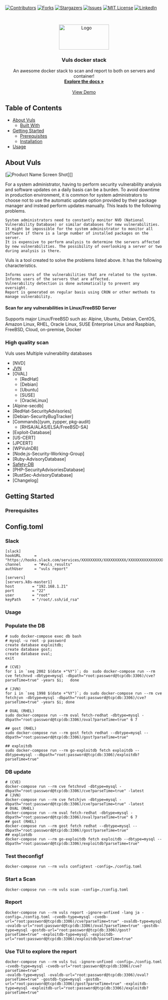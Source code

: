 [![Contributors][contributors-shield]][contributors-url]
[![Forks][forks-shield]][forks-url]
[![Stargazers][stars-shield]][stars-url]
[![Issues][issues-shield]][issues-url]
[![MIT License][license-shield]][license-url]
[![LinkedIn][linkedin-shield]][linkedin-url]



<!-- PROJECT LOGO -->
<br />
<p align="center">
  <a href="vuls.io">
    <img src="https://sys-guard.com/contents/wp-content/uploads/2017/09/Vuls_banner__2.png" alt="Logo" width="160" height="80">
  </a>

  <h3 align="center">Vuls docker stack</h3>

  <p align="center">
    An awesome docker stack to scan and report to both on servers and container!
    <br />
    <a href="https://vuls.io"><strong>Explore the docs »</strong></a>
    <br />
    <br />
    <a href="https://usiusi360.github.io/vulsrepo">View Demo</a>
  </p>
</p>



<!-- TABLE OF CONTENTS -->
## Table of Contents

* [About Vuls](#about-vuls)
  * [Built With](#built-with)
* [Getting Started](#getting-started)
  * [Prerequisites](#prerequisites)
  * [Installation](#installation)
* [Usage](#usage)



## About Vuls

[![Product Name Screen Shot][product-screenshot]][]

For a system administrator, having to perform security vulnerability analysis and software updates on a daily basis can be a burden. To avoid downtime in production environment, it is common for system administrators to choose not to use the automatic update option provided by their package manager and instead perform updates manually. This leads to the following problems.

    System administrators need to constantly monitor NVD (National Vulnerability Database) or similar databases for new vulnerabilities.
    It might be impossible for the system administrator to monitor all software if there is a large number of installed packages on the server.
    It is expensive to perform analysis to determine the servers affected by new vulnerabilities. The possibility of overlooking a server or two during analysis is there.

Vuls is a tool created to solve the problems listed above. It has the following characteristics.

    Informs users of the vulnerabilities that are related to the system.
    Informs users of the servers that are affected.
    Vulnerability detection is done automatically to prevent any oversight.
    Report is generated on regular basis using CRON or other methods to manage vulnerability.

#### Scan for any vulnerabilities in Linux/FreeBSD Server
Supports major Linux/FreeBSD such as:
Alpine, Ubuntu, Debian, CentOS, Amazon Linux, RHEL, Oracle Linux, SUSE Enterprise Linux and Raspbian, FreeBSD, Cloud, on-premise, Docker

### High quality scan

Vuls uses Multiple vulnerability databases

* [NVD]
* [JVN](Japanese)
* [OVAL]
    * [RedHat]
    * [Debian]
    * [Ubuntu]
    * [SUSE]
    * [OracleLinux]
* [Alpine-secdb]
* [RedHat-SecurityAdvisories]
* [Debian-SecurityBugTracker]
* [Commands](yum, zypper, pkg-audit)
    * [RHSA/ALAS/ELSA/FreeBSD-SA]
* [Exploit-Database]
* [US-CERT]
* [JPCERT]
* [WPVulnDB]
* [Node.js-Security-Working-Group]
* [Ruby-AdvisoryDatabase]
* [Safety-DB](Python)
* [PHP-SecurityAdvisoriesDatabase]
* [RustSec-AdvisoryDatabase]
* [Changelog]



<!-- GETTING STARTED -->
## Getting Started



### Prerequisites


## Config.toml

### Slack
```
[slack]
hookURL      = "https://hooks.slack.com/services/XXXXXXXXX/XXXXXXXXXX/XXXXXXXXXXXXXXXXXXX"
channel      = "#vuls_results"
authUser     = "vuls report"

[servers]
[servers.k8s-master1]
host        = "192.168.1.21"
port        = "22"
user        = "root"
keyPath     = "/root/.ssh/id_rsa"
```

### Usage

### Populate the DB

```
# sudo docker-compose exec db bash
# mysql -u root -p password
create database exploitdb;
create database gost;
create database oval;
exit
```

```
# (CVE)
for i in `seq 2002 $(date +"%Y")`; do  sudo docker-compose run --rm cve fetchnvd -dbtype=mysql -dbpath="root:password@tcp(db:3306)/cve?parseTime=true" -years $i;   done

# (JVN)
for i in `seq 1998 $(date +"%Y")`; do sudo docker-compose run --rm cve fetchjvn -dbtype=mysql -dbpath="root:password@tcp(db:3306)/cve?parseTime=true" -years $i; done

# OVAL (RHEL)
sudo docker-compose run --rm oval fetch-redhat -dbtype=mysql -dbpath="root:password@tcp(db:3306)/oval?parseTime=true" 6 7

## gost (RHEL)
sudo docker-compose run --rm gost fetch redhat --dbtype=mysql --dbpath="root:password@tcp(db:3306)/gost?parseTime=true"

## exploitdb
sudo docker-compose run --rm go-exploitdb fetch exploitdb --dbtype=mysql --dbpath="root:password@tcp(db:3306)/exploitdb?parseTime=true"
```

### DB update

```
# (CVE)
docker-compose run --rm cve fetchnvd -dbtype=mysql -dbpath="root:password@tcp(db:3306)/cve?parseTime=true" -latest
# (JVN)
docker-compose run --rm cve fetchjvn -dbtype=mysql -dbpath="root:password@tcp(db:3306)/cve?parseTime=true" -latest
# OVAL (RHEL)
docker-compose run --rm oval fetch-redhat -dbtype=mysql -dbpath="root:password@tcp(db:3306)/oval?parseTime=true" 6 7
## gost (RHEL)
docker-compose run --rm gost fetch redhat --dbtype=mysql --dbpath="root:password@tcp(db:3306)/gost?parseTime=true"
## expliotdb
docker-compose run --rm go-exploitdb fetch exploitdb --dbtype=mysql --dbpath="root:password@tcp(db:3306)/exploitdb?parseTime=true"
```

### Test theconfigf
```
docker-compose run --rm vuls configtest -config=./config.toml
```

### Start a Scan
```
docker-compose run --rm vuls scan -config=./config.toml
```

### Report 
```
docker-compose run --rm vuls report -ignore-unfixed -lang ja -config=./config.toml -cvedb-type=mysql -cvedb-url="root:password@tcp(db:3306)/cve?parseTime=true" -ovaldb-type=mysql -ovaldb-url="root:password@tcp(db:3306)/oval?parseTime=true" -gostdb-type=mysql -gostdb-url="root:password@tcp(db:3306)/gost?parseTime=true" -exploitdb-type=mysql -exploitdb-url="root:password@tcp(db:3306)/exploitdb?parseTime=true"
```

### Use TUI to explore the report
```
docker-compose run --rm vuls tui -ignore-unfixed -config=./config.toml -cvedb-type=mysql -cvedb-url="root:password@tcp(db:3306)/cve?parseTime=true" 
-ovaldb-type=mysql -ovaldb-url="root:password@tcp(db:3306)/oval?parseTime=true" -gostdb-type=mysql -gostdb-url="root:password@tcp(db:3306)/gost?parseTime=true" -exploitdb-type=mysql -exploitdb-url="root:password@tcp(db:3306)/exploitdb?parseTime=true"
```

<!-- MARKDOWN LINKS & IMAGES -->
<!-- https://www.markdownguide.org/basic-syntax/#reference-style-links -->
[contributors-shield]: https://img.shields.io/github/contributors/einyx/helm-vuls.svg?style=flat-square
[contributors-url]: https://github.com/einyx/helm-vuls/graphs/contributors
[forks-shield]: https://img.shields.io/github/forks/einyx/helm-vuls.svg?style=flat-square
[forks-url]: https://github.com/einyx/helm-vuls/network/members
[stars-shield]: https://img.shields.io/github/stars/einyx/helm-vuls.svg?style=flat-square
[stars-url]: https://github.com/einyx/helm-vuls/stargazers
[issues-shield]: https://img.shields.io/github/issues/einyx/helm-vuls.svg?style=flat-square
[issues-url]: https://github.com/einyx/helm-vuls/issues
[license-shield]: https://img.shields.io/github/license/einyx/helm-vuls.svg?style=flat-square
[license-url]: https://github.com/einyx/helm-vuls/blob/master/LICENSE.txt
[linkedin-shield]: https://img.shields.io/badge/-LinkedIn-black.svg?style=flat-square&logo=linkedin&colorB=555
[linkedin-url]: https://linkedin.com/in/alessiogarofalo
[product-screenshot]: https://raw.githubusercontent.com/usiusi360/vulsrepo/master/gallery/demo.gif

